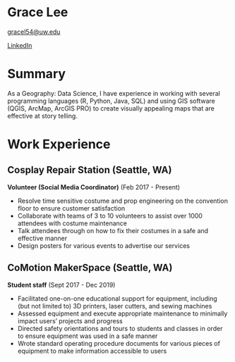 # Grace Lee

gracel54@uw.edu

[LinkedIn](http://www.linkedin.com/in/gracel54)

# Summary

As a Geography: Data Science, I have experience in working with several programming languages
(R, Python, Java, SQL) and using GIS software (QGIS, ArcMap, ArcGIS PRO) to create visually
appealing maps that are effective at story telling.

# Work Experience

## Cosplay Repair Station (Seattle, WA)

**Volunteer (Social Media Coordinator)** (Feb 2017 - Present)
- Resolve time sensitive costume and prop engineering on the convention floor to ensure customer satisfaction
- Collaborate with teams of 3 to 10 volunteers to assist over 1000 attendees with costume maintenance
- Talk attendees through on how to fix their costumes in a safe and effective manner
- Design posters for various events to advertise our services



## CoMotion MakerSpace (Seattle, WA)


**Student staff** (Sept 2017 - Dec 2019)

- Facilitated one-on-one educational support for equipment, including (but not limited to) 3D printers, laser cutters, and sewing machines
- Assessed equipment and execute appropriate maintenance to minimally impact users’ projects and progress
- Directed safety orientations and tours to students and classes in order to ensure equipment was used in a safe manner
- Wrote standard operating procedure documents for various pieces of equipment to make information accessible to users
